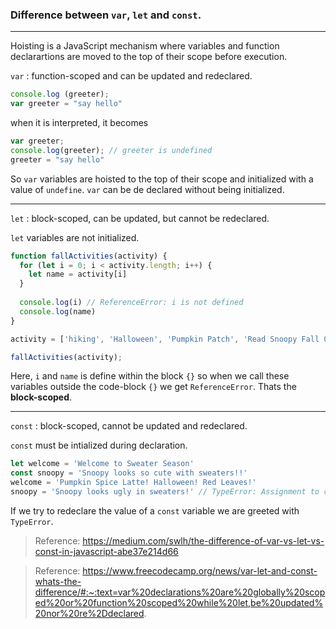 ### Difference between `var`, `let` and `const`.
***

Hoisting is a JavaScript mechanism where variables and function declarartions are moved to the top of their scope before execution.

`var` : function-scoped and can be updated and redeclared.

```javascript
console.log (greeter);
var greeter = "say hello"
```

when it is interpreted, it becomes

```javascript
var greeter;
console.log(greeter); // greeter is undefined
greeter = "say hello"
```

So `var` variables are hoisted to the top of their scope and initialized with a value of `undefine`. `var` can be de declared without being initialized.

***


`let` : block-scoped, can be updated, but cannot be redeclared.

`let` variables are not initialized.

```javascript
function fallActivities(activity) {
  for (let i = 0; i < activity.length; i++) {
    let name = activity[i]
  }  
  
  console.log(i) // ReferenceError: i is not defined
  console.log(name) 
}

activity = ['hiking', 'Halloween', 'Pumpkin Patch', 'Read Snoopy Fall Comics', 'Jack O Lantern'];

fallActivities(activity);
```

Here, `i` and `name` is define within the block `{}` so when we call these variables outside the  code-block `{}` we get `ReferenceError`. Thats the **block-scoped**.

***

`const` : block-scoped, cannot be updated and redeclared.

`const` must be intialized during declaration.

```javascript
let welcome = 'Welcome to Sweater Season'
const snoopy = 'Snoopy looks so cute with sweaters!!'
welcome = 'Pumpkin Spice Latte! Halloween! Red Leaves!'
snoopy = 'Snoopy looks ugly in sweaters!' // TypeError: Assignment to constant variable.
```

If we try to redeclare the value of a `const` variable we are greeted with `TypeError`.

> Reference: https://medium.com/swlh/the-difference-of-var-vs-let-vs-const-in-javascript-abe37e214d66

> Reference: https://www.freecodecamp.org/news/var-let-and-const-whats-the-difference/#:~:text=var%20declarations%20are%20globally%20scoped%20or%20function%20scoped%20while%20let,be%20updated%20nor%20re%2Ddeclared.